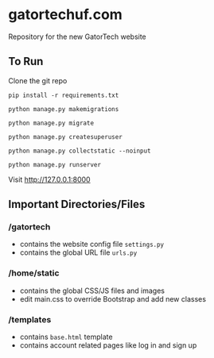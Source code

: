 # gatortechuf.com
Repository for the new GatorTech website

## To Run
Clone the git repo

`pip install -r requirements.txt`

`python manage.py makemigrations`

`python manage.py migrate`

`python manage.py createsuperuser`

`python manage.py collectstatic --noinput`

`python manage.py runserver`

Visit http://127.0.0.1:8000

## Important Directories/Files
### /gatortech
- contains the website config file `settings.py`
- contains the global URL file `urls.py`

### /home/static
- contains the global CSS/JS files and images
- edit main.css to override Bootstrap and add new classes
### /templates
- contains `base.html` template
- contains account related pages like log in and sign up
